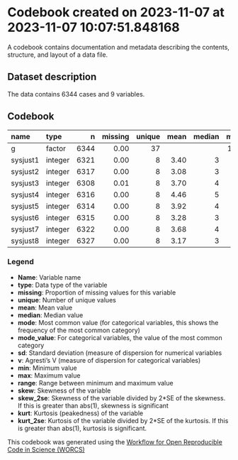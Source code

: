 Codebook created on 2023-11-07 at 2023-11-07 10:07:51.848168
================

A codebook contains documentation and metadata describing the contents,
structure, and layout of a data file.

## Dataset description

The data contains 6344 cases and 9 variables.

## Codebook

| name     | type    |    n | missing | unique | mean | median | mode | mode_value |   sd |    v | min | max | range |  skew | skew_2se |  kurt | kurt_2se |
|:---------|:--------|-----:|--------:|-------:|-----:|-------:|-----:|:-----------|-----:|-----:|----:|----:|------:|------:|---------:|------:|---------:|
| g        | factor  | 6344 |    0.00 |     37 |      |        | 1329 | pi         |      | 0.92 |     |     |       |       |          |       |          |
| sysjust1 | integer | 6321 |    0.00 |      8 | 3.40 |      3 |    3 |            | 1.46 |      |   1 |   7 |     6 |  0.14 |     2.25 | -0.72 |    -5.84 |
| sysjust2 | integer | 6317 |    0.00 |      8 | 3.08 |      3 |    3 |            | 1.51 |      |   1 |   7 |     6 |  0.31 |     4.98 | -0.78 |    -6.30 |
| sysjust3 | integer | 6308 |    0.01 |      8 | 3.70 |      4 |    4 |            | 1.56 |      |   1 |   7 |     6 |  0.12 |     1.98 | -0.60 |    -4.90 |
| sysjust4 | integer | 6316 |    0.00 |      8 | 4.46 |      5 |    5 |            | 1.74 |      |   1 |   7 |     6 | -0.27 |    -4.39 | -0.79 |    -6.37 |
| sysjust5 | integer | 6314 |    0.00 |      8 | 3.92 |      4 |    4 |            | 1.43 |      |   1 |   7 |     6 | -0.22 |    -3.59 | -0.51 |    -4.11 |
| sysjust6 | integer | 6315 |    0.00 |      8 | 3.28 |      3 |    3 |            | 1.85 |      |   1 |   7 |     6 |  0.44 |     7.14 | -0.90 |    -7.31 |
| sysjust7 | integer | 6322 |    0.00 |      8 | 3.68 |      4 |    4 |            | 1.51 |      |   1 |   7 |     6 |  0.09 |     1.42 | -0.42 |    -3.44 |
| sysjust8 | integer | 6327 |    0.00 |      8 | 3.17 |      3 |    3 |            | 1.50 |      |   1 |   7 |     6 |  0.29 |     4.69 | -0.57 |    -4.66 |

### Legend

- **Name**: Variable name
- **type**: Data type of the variable
- **missing**: Proportion of missing values for this variable
- **unique**: Number of unique values
- **mean**: Mean value
- **median**: Median value
- **mode**: Most common value (for categorical variables, this shows the
  frequency of the most common category)
- **mode_value**: For categorical variables, the value of the most
  common category
- **sd**: Standard deviation (measure of dispersion for numerical
  variables
- **v**: Agresti’s V (measure of dispersion for categorical variables)
- **min**: Minimum value
- **max**: Maximum value
- **range**: Range between minimum and maximum value
- **skew**: Skewness of the variable
- **skew_2se**: Skewness of the variable divided by 2\*SE of the
  skewness. If this is greater than abs(1), skewness is significant
- **kurt**: Kurtosis (peakedness) of the variable
- **kurt_2se**: Kurtosis of the variable divided by 2\*SE of the
  kurtosis. If this is greater than abs(1), kurtosis is significant.

This codebook was generated using the [Workflow for Open Reproducible
Code in Science (WORCS)](https://osf.io/zcvbs/)
